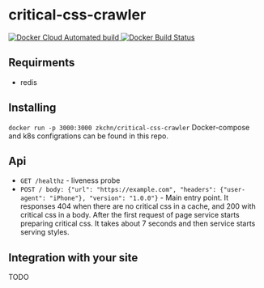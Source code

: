 # critical-css-crawler
[![Docker Cloud Automated build](https://img.shields.io/docker/cloud/automated/zkchn/critical-css-crawler.svg)
![Docker Build Status](https://img.shields.io/docker/cloud/build/zkchn/critical-css-crawler.svg)](https://hub.docker.com/r/zkchn/critical-css-crawler)


## Requirments
* redis


## Installing
`docker run -p 3000:3000 zkchn/critical-css-crawler`
Docker-compose and k8s configrations can be found in this repo.
## Api
* `GET /healthz` - liveness probe
* `POST / body: {"url": "https://example.com", "headers": {"user-agent": "iPhone"}, "version": "1.0.0"}` -
Main entry point. It responses 404 when there are no critical css in a cache, and 200 with critical css in a body. After the first request
of page service starts preparing critical css. It takes about 7 seconds and then service starts serving styles.
  
## Integration with your site
TODO  
